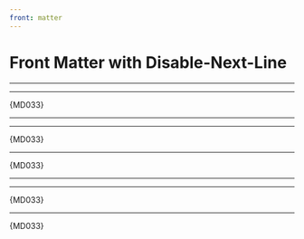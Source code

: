 ```yaml
---
front: matter
---
```


# Front Matter with Disable-Next-Line

<!-- markdownlint-disable-next-line no-inline-html -->
<hr/>

<hr/> {MD033}

<!-- markdownlint-disable-next-line -->
<hr/>

<hr/> {MD033}
<hr/> {MD033}
<!-- markdownlint-disable-next-line -->
<hr/>
<hr/> {MD033}
<hr/> {MD033}
